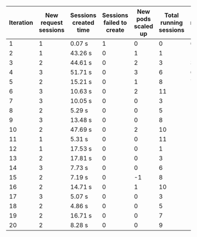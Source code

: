 | Iteration | New request sessions | Sessions created time | Sessions failed to create | New pods scaled up | Total running sessions | Total running pods | Max sessions per pod | Gaps | Sessions closed |
| --------- | -------------------- | --------------------- | ------------------------- | ------------------ | ---------------------- | ------------------ | -------------------- | ---- | --------------- |
| 1         | 1                    | 0.07 s                | 1                         | 0                  | 0                      | 0                  | 3                    | 0    | 0               |
| 2         | 1                    | 43.26 s               | 0                         | 1                  | 1                      | 1                  | 3                    | 2    | 0               |
| 3         | 2                    | 44.61 s               | 0                         | 2                  | 3                      | 3                  | 3                    | 6    | 0               |
| 4         | 3                    | 51.71 s               | 0                         | 3                  | 6                      | 6                  | 3                    | 12   | 0               |
| 5         | 2                    | 15.21 s               | 0                         | 1                  | 8                      | 7                  | 3                    | 13   | 0               |
| 6         | 3                    | 10.63 s               | 0                         | 2                  | 11                     | 10                 | 3                    | 19   | 11              |
| 7         | 3                    | 10.05 s               | 0                         | 0                  | 3                      | 11                 | 3                    | 30   | 0               |
| 8         | 2                    | 5.29 s                | 0                         | 0                  | 5                      | 11                 | 3                    | 28   | 0               |
| 9         | 3                    | 13.48 s               | 0                         | 0                  | 8                      | 11                 | 3                    | 25   | 0               |
| 10        | 2                    | 47.69 s               | 0                         | 2                  | 10                     | 13                 | 3                    | 29   | 0               |
| 11        | 1                    | 5.31 s                | 0                         | 0                  | 11                     | 13                 | 3                    | 28   | 11              |
| 12        | 1                    | 17.53 s               | 0                         | 0                  | 1                      | 13                 | 3                    | 38   | 0               |
| 13        | 2                    | 17.81 s               | 0                         | 0                  | 3                      | 13                 | 3                    | 36   | 0               |
| 14        | 3                    | 7.73 s                | 0                         | 0                  | 6                      | 13                 | 3                    | 33   | 0               |
| 15        | 2                    | 7.19 s                | 0                         | -1                 | 8                      | 12                 | 3                    | 28   | 0               |
| 16        | 2                    | 14.71 s               | 0                         | 1                  | 10                     | 13                 | 3                    | 29   | 10              |
| 17        | 3                    | 5.07 s                | 0                         | 0                  | 3                      | 13                 | 3                    | 36   | 0               |
| 18        | 2                    | 4.86 s                | 0                         | 0                  | 5                      | 13                 | 3                    | 34   | 0               |
| 19        | 2                    | 16.71 s               | 0                         | 0                  | 7                      | 14                 | 3                    | 35   | 0               |
| 20        | 2                    | 8.28 s                | 0                         | 0                  | 9                      | 14                 | 3                    | 33   | 0               |